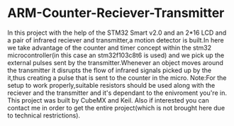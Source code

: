 # ARM-Counter-Reciever-Transmitter

In this project with the help of the STM32 Smart v2.0 and an 2*16 LCD and a pair of infrared reciever and transmitter,a motion detector is built.In here we take advantage of the counter and timer concept within the stm32 microcontroller(in this case an stm32f103c8t6 is used) and we pick up the external pulses sent by the transmitter.Whenever an object moves around the transmitter it disrupts the flow of infrared signals picked up by the it,thus creating a pulse that is sent to the counter in the micro.
Note:For the setup to work properly,suitable resistors should be used along with the reciever and the transmitter and it's dependant to the enivroment you're in.
This project was built by CubeMX and Keil.
Also if interested you can contact me in order to get the entire project(which is not brought here due to technical restrictions).
